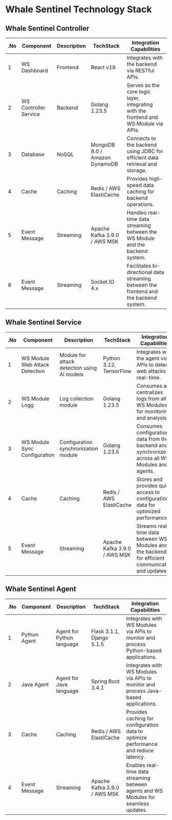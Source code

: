 # Whale Sentinel Technology Stack

## Whale Sentinel Controller

| .No | Component               | Description      | TechStack                              | Integration Capabilities                                                                |
|-----|-------------------------|------------------|----------------------------------------|-----------------------------------------------------------------------------------------|
| 1   | WS Dashboard            | Frontend         | React v19                              | Integrates with the backend via RESTful APIs.                                           |
| 2   | WS Controller Service   | Backend          | Golang 1.23.5                          | Serves as the core logic layer, integrating with the frontend and WS Module via APIs.   |
| 3   | Database                | NoSQL            | MongoDB 8.0 / Amazon DynamoDB          | Connects to the backend using JDBC for efficient data retrieval and storage.            |
| 4   | Cache                   | Caching          | Redis / AWS ElastiCache                | Provides high-speed data caching for backend operations.                                |
| 5   | Event Message           | Streaming        | Apache Kafka 3.9.0 / AWS MSK           | Handles real-time data streaming between the WS Module and the backend system.          |
| 6   | Event Message           | Streaming        | Socket.IO 4.x                          | Facilitates bi-directional data streaming between the frontend and the backend system.  |


## Whale Sentinel Service 

| .No | Component                       | Description             | TechStack                | Integration Capabilities                                                                            |
|-----|---------------------------------|-------------------------|--------------------------|----------------------------------------------------------------------------------------------------|
| 1   | WS Module Web Attack Detection  | Module for attack detection using AI models | Python 3.12, TensorFlow   | Integrates with the agent via APIs to detect web attacks in real-time.                             |
| 2   | WS Module Logg                  | Log collection module   | Golang 1.23.5            | Consumes and centralizes logs from all WS Modules for monitoring and analysis.                     |
| 3   | WS Module Sync Configuration    | Configuration synchronization module | Golang 1.23.5            | Consumes configuration data from the backend and synchronizes it across all WS Modules and agents. |
| 4   | Cache                           | Caching                 | Redis / AWS ElastiCache  | Stores and provides quick access to configuration data for optimized performance.                  |
| 5   | Event Message                   | Streaming               | Apache Kafka 3.9.0 / AWS MSK | Streams real-time data between WS Modules and the backend for efficient communication and updates. |


## Whale Sentinel Agent 

| .No | Component               | Description                  | TechStack                              | Integration Capabilities                                                                |
|-----|-------------------------|------------------------------|----------------------------------------|-----------------------------------------------------------------------------------------|
| 1   | Python Agent            | Agent for Python language    | Flask 3.1.1, Django 5.1.5             | Integrates with WS Modules via APIs to monitor and process Python-based applications.   |
| 2   | Java Agent              | Agent for Java language      | Spring Boot 3.4.1                      | Integrates with WS Modules via APIs to monitor and process Java-based applications.     |
| 3   | Cache                   | Caching                      | Redis / AWS ElastiCache                | Provides caching for configuration data to optimize performance and reduce latency.     |
| 4   | Event Message           | Streaming                    | Apache Kafka 3.9.0 / AWS MSK           | Enables real-time data streaming between agents and WS Modules for seamless updates.    |

